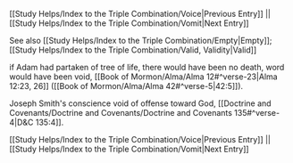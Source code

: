 [[Study Helps/Index to the Triple Combination/Voice|Previous Entry]]  ||  [[Study Helps/Index to the Triple Combination/Vomit|Next Entry]]

 See also [[Study Helps/Index to the Triple Combination/Empty|Empty]]; [[Study Helps/Index to the Triple Combination/Valid, Validity|Valid]]

 if Adam had partaken of tree of life, there would have been no death, word would have been void, [[Book of Mormon/Alma/Alma 12#^verse-23|Alma 12:23, 26]] ([[Book of Mormon/Alma/Alma 42#^verse-5|42:5]]).

 Joseph Smith's conscience void of offense toward God, [[Doctrine and Covenants/Doctrine and Covenants/Doctrine and Covenants 135#^verse-4|D&C 135:4]].

[[Study Helps/Index to the Triple Combination/Voice|Previous Entry]]  ||  [[Study Helps/Index to the Triple Combination/Vomit|Next Entry]]